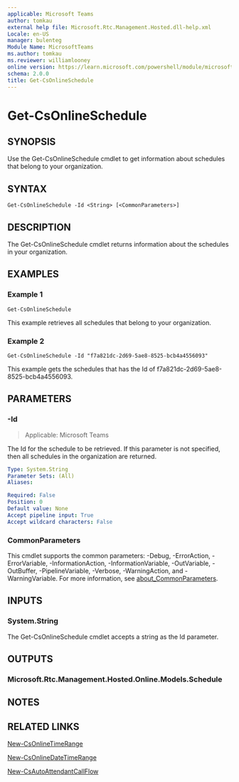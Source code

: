 ```yaml
---
applicable: Microsoft Teams
author: tomkau
external help file: Microsoft.Rtc.Management.Hosted.dll-help.xml
Locale: en-US
manager: bulenteg
Module Name: MicrosoftTeams
ms.author: tomkau
ms.reviewer: williamlooney
online version: https://learn.microsoft.com/powershell/module/microsoftteams/get-csonlineschedule
schema: 2.0.0
title: Get-CsOnlineSchedule
---
```


# Get-CsOnlineSchedule

## SYNOPSIS
Use the Get-CsOnlineSchedule cmdlet to get information about schedules that belong to your organization.

## SYNTAX

```
Get-CsOnlineSchedule -Id <String> [<CommonParameters>]
```

## DESCRIPTION
The Get-CsOnlineSchedule cmdlet returns information about the schedules in your organization.

## EXAMPLES

### Example 1
```
Get-CsOnlineSchedule
```

This example retrieves all schedules that belong to your organization.

### Example 2
```
Get-CsOnlineSchedule -Id "f7a821dc-2d69-5ae8-8525-bcb4a4556093"
```

This example gets the schedules that has the Id of f7a821dc-2d69-5ae8-8525-bcb4a4556093.

## PARAMETERS

### -Id

> Applicable: Microsoft Teams

The Id for the schedule to be retrieved. If this parameter is not specified, then all schedules in the organization are returned.

```yaml
Type: System.String
Parameter Sets: (All)
Aliases:

Required: False
Position: 0
Default value: None
Accept pipeline input: True
Accept wildcard characters: False
```

### CommonParameters
This cmdlet supports the common parameters: -Debug, -ErrorAction, -ErrorVariable, -InformationAction, -InformationVariable, -OutVariable, -OutBuffer, -PipelineVariable, -Verbose, -WarningAction, and -WarningVariable. For more information, see [about_CommonParameters](https://go.microsoft.com/fwlink/?LinkID=113216).

## INPUTS

### System.String
The Get-CsOnlineSchedule cmdlet accepts a string as the Id parameter.

## OUTPUTS

### Microsoft.Rtc.Management.Hosted.Online.Models.Schedule

## NOTES

## RELATED LINKS

[New-CsOnlineTimeRange](https://learn.microsoft.com/powershell/module/microsoftteams/new-csonlinetimerange)

[New-CsOnlineDateTimeRange](https://learn.microsoft.com/powershell/module/microsoftteams/new-csonlinedatetimerange)

[New-CsAutoAttendantCallFlow](https://learn.microsoft.com/powershell/module/microsoftteams/new-csautoattendantcallflow)
